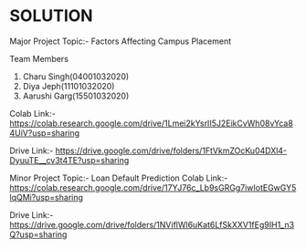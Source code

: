 # SOLUTION
Major Project
Topic:- Factors Affecting Campus Placement

Team Members
1. Charu Singh(04001032020)
2. Diya Jeph(11101032020)
3. Aarushi Garg(15501032020)

Colab Link:- https://colab.research.google.com/drive/1Lmei2kYsrII5J2EikCvWh08vYca84UiV?usp=sharing

Drive Link:- https://drive.google.com/drive/folders/1FtVkmZOcKu04DXl4-DyuuTE__cv3t4TE?usp=sharing


Minor Project
Topic:- Loan Default Prediction
Colab Link:- https://colab.research.google.com/drive/17YJ76c_Lb9sGRGg7iwIotEGwGY5lqQMi?usp=sharing

Drive Link:- https://drive.google.com/drive/folders/1NViflWl6uKat6LfSkXXV1fEg9IH1_n3Q?usp=sharing
